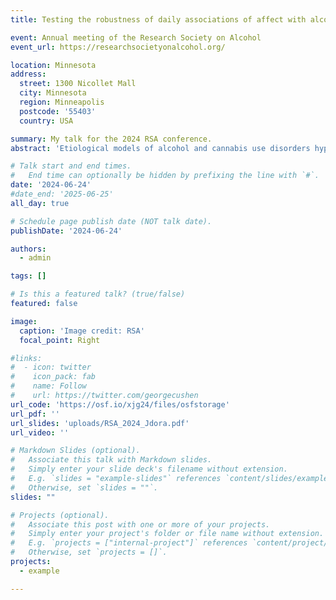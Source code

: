 ```yaml
---
title: Testing the robustness of daily associations of affect with alcohol and cannabis use

event: Annual meeting of the Research Society on Alcohol
event_url: https://researchsocietyonalcohol.org/

location: Minnesota
address:
  street: 1300 Nicollet Mall
  city: Minnesota
  region: Minneapolis
  postcode: '55403'
  country: USA

summary: My talk for the 2024 RSA conference.
abstract: 'Etiological models of alcohol and cannabis use disorders hypothesize that people are more likely to use and consume more of these substances when they experience heightened negative affect, yet recent EMA studies found no evidence for the daily association between negative affect and alcohol/cannabis use (but positive affect consistently predicted subsequent alcohol/cannabis use). However, the theory underlying affect regulation is vague and has been translated into many different statistical tests across the literature, with inconsistent results. For that reason, here we tested the affect regulation hypothesis in a high-risk community sample of young adults (N = 287) across hundreds of statistical models to provide a robust understanding of whether and when affect regulation is supported in everyday life. We systematically varied statistical models along several specifications that are relevant to the interpretation of the affect regulation hypothesis. We varied the operationalization of negative and positive affect (e.g., NA: anger, sadness, anxiety, distress), the time scale at which affect could be associated with alcohol/cannabis use (daily average prior to use, daily maximum prior to use, daily variability prior to use, most recent affect report prior to use), and the population for whom the association should be present (e.g., full sample, AUD criterion count of 2 and 6, AUDIT score of 3+ and 8+, above-average coping and enhancement motives). We then fitted all of these models, which resulted in a specification curve of ranging effect sizes and confidence intervals. Results indicated that across all models negative affect was associated with a decreased likelihood to use alcohol (OR = 0.93, p = .015) and cannabis (OR = 0.87, p < .001) later that day and positive affect was associated with an increased likelihood to use alcohol (OR = 1.17, p < .001) and cannabis (OR = 1.12, p = .004) later that day. Individual model results differed based on the operationalization of affect (e.g., anxiety was associated with a reduced likelihood to drink but anger was not). This indicates that associations between affect and substance use might not be universal and depend on the specific emotions assessed and used to compute indicators of general negative and positive affect.'

# Talk start and end times.
#   End time can optionally be hidden by prefixing the line with `#`.
date: '2024-06-24'
#date_end: '2025-06-25'
all_day: true

# Schedule page publish date (NOT talk date).
publishDate: '2024-06-24'

authors:
  - admin

tags: []

# Is this a featured talk? (true/false)
featured: false

image:
  caption: 'Image credit: RSA'
  focal_point: Right

#links:
#  - icon: twitter
#    icon_pack: fab
#    name: Follow
#    url: https://twitter.com/georgecushen
url_code: 'https://osf.io/xjg24/files/osfstorage'
url_pdf: ''
url_slides: 'uploads/RSA_2024_Jdora.pdf'
url_video: ''

# Markdown Slides (optional).
#   Associate this talk with Markdown slides.
#   Simply enter your slide deck's filename without extension.
#   E.g. `slides = "example-slides"` references `content/slides/example-slides.md`.
#   Otherwise, set `slides = ""`.
slides: ""

# Projects (optional).
#   Associate this post with one or more of your projects.
#   Simply enter your project's folder or file name without extension.
#   E.g. `projects = ["internal-project"]` references `content/project/deep-learning/index.md`.
#   Otherwise, set `projects = []`.
projects:
  - example

---
```

